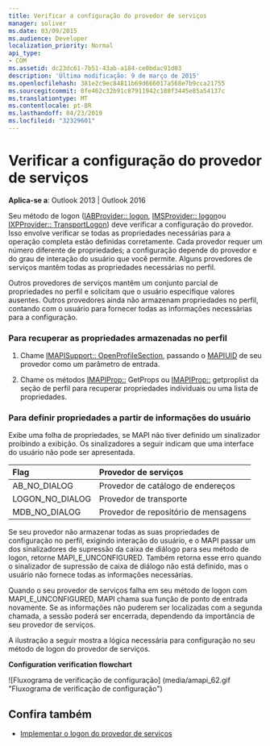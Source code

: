 ```yaml
---
title: Verificar a configuração do provedor de serviços
manager: soliver
ms.date: 03/09/2015
ms.audience: Developer
localization_priority: Normal
api_type:
- COM
ms.assetid: dc23dc61-7b51-43ab-a184-ce0bdac91d03
description: 'Última modificação: 9 de março de 2015'
ms.openlocfilehash: 381e2c9ec84811b69d666017a568e7b9cca21755
ms.sourcegitcommit: 8fe462c32b91c87911942c188f3445e85a54137c
ms.translationtype: MT
ms.contentlocale: pt-BR
ms.lasthandoff: 04/23/2019
ms.locfileid: "32329601"
---
```

# <a name="verifying-service-provider-configuration"></a>Verificar a configuração do provedor de serviços
  
**Aplica-se a**: Outlook 2013 | Outlook 2016 
  
Seu método de logon ([IABProvider:: logon](iabprovider-logon.md), [IMSProvider:: logon](imsprovider-logon.md)ou [IXPProvider:: TransportLogon](ixpprovider-transportlogon.md)) deve verificar a configuração do provedor. Isso envolve verificar se todas as propriedades necessárias para a operação completa estão definidas corretamente. Cada provedor requer um número diferente de propriedades; a configuração depende do provedor e do grau de interação do usuário que você permite. Alguns provedores de serviços mantêm todas as propriedades necessárias no perfil. 

Outros provedores de serviços mantêm um conjunto parcial de propriedades no perfil e solicitam que o usuário especifique valores ausentes. Outros provedores ainda não armazenam propriedades no perfil, contando com o usuário para fornecer todas as informações necessárias para a configuração.
  
### <a name="to-retrieve-properties-stored-in-the-profile"></a>Para recuperar as propriedades armazenadas no perfil
  
1. Chame [IMAPISupport:: OpenProfileSection](imapisupport-openprofilesection.md), passando o [MAPIUID](mapiuid.md) de seu provedor como um parâmetro de entrada. 
    
2. Chame os métodos [IMAPIProp::](imapiprop-getprops.md) GetProps ou [IMAPIProp::](imapiprop-getproplist.md) getproplist da seção de perfil para recuperar propriedades individuais ou uma lista de propriedades. 
    
### <a name="to-set-properties-from-user-information"></a>Para definir propriedades a partir de informações do usuário
  
Exibe uma folha de propriedades, se MAPI não tiver definido um sinalizador proibindo a exibição. Os sinalizadores a seguir indicam que uma interface do usuário não pode ser apresentada.
  
|**Flag**|**Provedor de serviços**|
|:-----|:-----|
|AB_NO_DIALOG  <br/> |Provedor de catálogo de endereços  <br/> |
|LOGON_NO_DIALOG  <br/> |Provedor de transporte  <br/> |
|MDB_NO_DIALOG  <br/> |Provedor de repositório de mensagens  <br/> |
   
Se seu provedor não armazenar todas as suas propriedades de configuração no perfil, exigindo interação do usuário, e o MAPI passar um dos sinalizadores de supressão da caixa de diálogo para seu método de logon, retorne MAPI_E_UNCONFIGURED. Também retorna esse erro quando o sinalizador de supressão de caixa de diálogo não está definido, mas o usuário não fornece todas as informações necessárias.
  
Quando o seu provedor de serviços falha em seu método de logon com MAPI_E_UNCONFIGURED, MAPI chama sua função de ponto de entrada novamente. Se as informações não puderem ser localizadas com a segunda chamada, a sessão poderá ser encerrada, dependendo da importância de seu provedor de serviços. 
  
A ilustração a seguir mostra a lógica necessária para configuração no seu método de logon do provedor de serviços. 
  
**Configuration verification flowchart**
  
![Fluxograma de verificação de configuração] (media/amapi_62.gif "Fluxograma de verificação de configuração")
  
## <a name="see-also"></a>Confira também

- [Implementar o logon do provedor de serviços](implementing-service-provider-logon.md)

